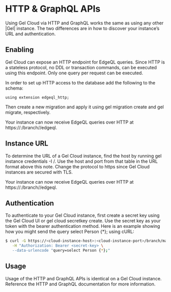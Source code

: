 # HTTP & GraphQL APIs

Using Gel Cloud via HTTP and GraphQL works the same as using any other |Gel| instance. The two differences are in how to discover your instance’s URL and authentication.

## Enabling

Gel Cloud can expose an HTTP endpoint for EdgeQL queries. Since HTTP is a stateless protocol, no DDL or transaction commands, can be executed using this endpoint.  Only one query per request can be executed.

In order to set up HTTP access to the database add the following to the schema:

```sdl
using extension edgeql_http;
```

Then create a new migration and apply it using gel migration create and gel migrate, respectively.

Your instance can now receive EdgeQL queries over HTTP at https://<host>:<port>/branch/<branch-name>/edgeql.

## Instance URL

To determine the URL of a Gel Cloud instance, find the host by running gel instance credentials -I <org-name>/<instance-name>. Use the host and port from that table in the URL format above this note. Change the protocol to https since Gel Cloud instances are secured with TLS.

Your instance can now receive EdgeQL queries over HTTP at https://<hostname>:<port>/branch/<branch-name>/edgeql.

## Authentication

To authenticate to your Gel Cloud instance, first create a secret key using the Gel Cloud UI or gel cloud secretkey create. Use the secret key as your token with the bearer authentication method. Here is an example showing how you might send the query select Person {*}; using cURL:

```bash
$ curl -G https://<cloud-instance-host>:<cloud-instance-port>/branch/main/edgeql \
   -H "Authorization: Bearer <secret-key> \
   --data-urlencode "query=select Person {*};"
```

## Usage

Usage of the HTTP and GraphQL APIs is identical on a Gel Cloud instance. Reference the HTTP and GraphQL documentation for more information.

